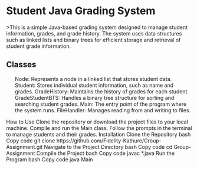 <h1>Student Java Grading System</h1>
<p>>This is a simple Java-based grading system designed to manage student information, grades, and grade history. The system uses data structures such as linked lists and binary trees for efficient storage and retrieval of student grade information.</p>

<h2>Classes</h2>
<ul>
Node: Represents a node in a linked list that stores student data.
Student: Stores individual student information, such as name and grades.
GradeHistory: Maintains the history of grades for each student.
GradeStudentBTS: Handles a binary tree structure for sorting and searching student grades.
Main: The entry point of the program where the system runs.
FileHandler: Manages reading from and writing to files.
</ul>
How to Use
Clone the repository or download the project files to your local machine.
Compile and run the Main class.
Follow the prompts in the terminal to manage students and their grades.
Installation
Clone the Repository
bash
Copy code
git clone https://github.com/Fidelity-Kathure/Group-Assignment.git
Navigate to the Project Directory
bash
Copy code
cd Group-Assignment
Compile the Project
bash
Copy code
javac *.java
Run the Program
bash
Copy code
java Main

